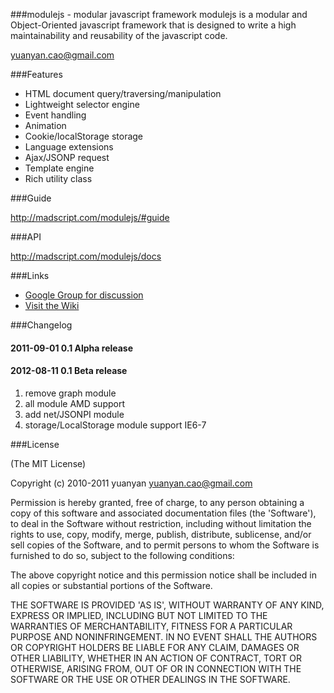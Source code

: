 ###modulejs - modular javascript framework
modulejs is a modular and Object-Oriented javascript framework that is designed to write a high maintainability and reusability of the javascript code. 

yuanyan.cao@gmail.com

###Features
* HTML document query/traversing/manipulation
* Lightweight selector engine
* Event handling
* Animation
* Cookie/localStorage storage
* Language extensions
* Ajax/JSONP request
* Template engine
* Rich utility class

###Guide

http://madscript.com/modulejs/#guide

###API

http://madscript.com/modulejs/docs

###Links
* [Google Group for discussion](http://groups.google.com/group/modulejs)
* [Visit the Wiki](https://github.com/yuanyan/modulejs/wiki)

###Changelog
#### 2011-09-01 0.1 Alpha release
#### 2012-08-11 0.1 Beta release

1. remove graph module
2. all module AMD support
3. add net/JSONPI module
4. storage/LocalStorage module support IE6-7

###License

(The MIT License)

Copyright (c) 2010-2011 yuanyan <yuanyan.cao@gmail.com>

Permission is hereby granted, free of charge, to any person obtaining a copy of this software and associated documentation files (the 'Software'), to deal in the Software without restriction, including without limitation the rights to use, copy, modify, merge, publish, distribute, sublicense, and/or sell copies of the Software, and to permit persons to whom the Software is furnished to do so, subject to the following conditions:

The above copyright notice and this permission notice shall be included in all copies or substantial portions of the Software.

THE SOFTWARE IS PROVIDED 'AS IS', WITHOUT WARRANTY OF ANY KIND, EXPRESS OR IMPLIED, INCLUDING BUT NOT LIMITED TO THE WARRANTIES OF MERCHANTABILITY, FITNESS FOR A PARTICULAR PURPOSE AND NONINFRINGEMENT. IN NO EVENT SHALL THE AUTHORS OR COPYRIGHT HOLDERS BE LIABLE FOR ANY CLAIM, DAMAGES OR OTHER LIABILITY, WHETHER IN AN ACTION OF CONTRACT, TORT OR OTHERWISE, ARISING FROM, OUT OF OR IN CONNECTION WITH THE SOFTWARE OR THE USE OR OTHER DEALINGS IN THE SOFTWARE.